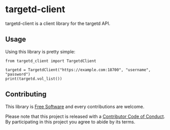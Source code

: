 # targetd-client

targetd-client is a client library for the targetd API.

## Usage

Using this library is pretty simple:

```
from targetd_client import TargetdClient

targetd = TargetdClient("https://example.com:18700", "username", "password")
print(targetd.vol_list())
```

## Contributing

This library is [Free Software](LICENCE) and every contributions are welcome.

Please note that this project is released with a [Contributor Code of
Conduct](CODE_OF_CONDUCT.md). By participating in this project you agree to
abide by its terms.
